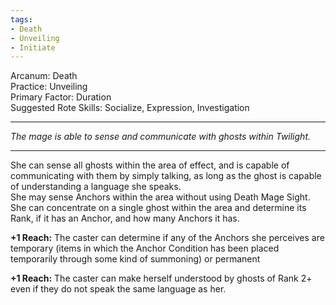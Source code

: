 ```yaml
---
tags:
- Death
- Unveiling
- Initiate
---
```


Arcanum: Death \
Practice: Unveiling \
Primary Factor: Duration \
Suggested Rote Skills: Socialize, Expression, Investigation

---

_The mage is able to sense and communicate with ghosts within Twilight._

---

She can sense all ghosts within the area of effect, and is capable of communicating with them by simply talking, as long as the ghost is capable of understanding a language she speaks. \
She may sense Anchors within the area without using Death Mage Sight. \
She can concentrate on a single ghost within the area and determine its Rank, if it has an Anchor, and how many Anchors it has.

**+1 Reach:** The caster can determine if any of the Anchors she perceives are temporary (items in which the Anchor Condition has been placed temporarily through some kind of summoning) or permanent

**+1 Reach:** The caster can make herself understood by ghosts of Rank 2+ even if they do not speak the same language as her.